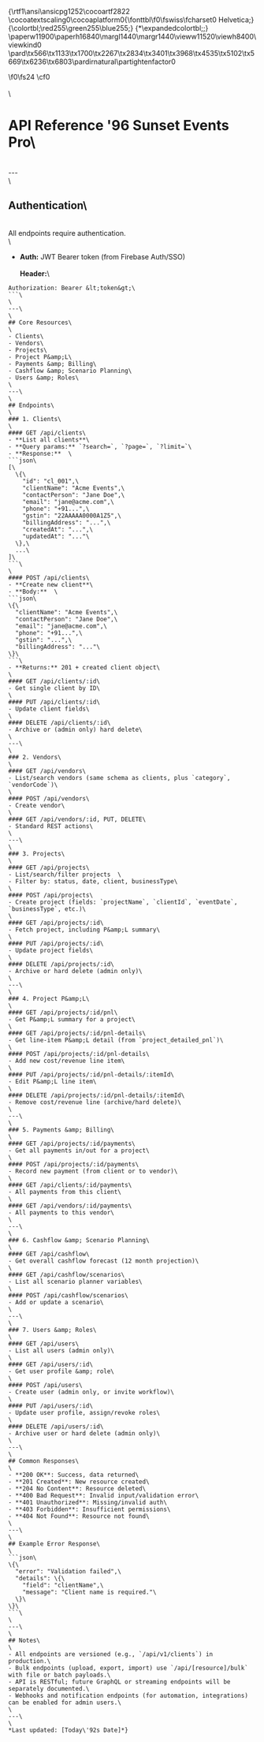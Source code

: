 {\rtf1\ansi\ansicpg1252\cocoartf2822
\cocoatextscaling0\cocoaplatform0{\fonttbl\f0\fswiss\fcharset0 Helvetica;}
{\colortbl;\red255\green255\blue255;}
{\*\expandedcolortbl;;}
\paperw11900\paperh16840\margl1440\margr1440\vieww11520\viewh8400\viewkind0
\pard\tx566\tx1133\tx1700\tx2267\tx2834\tx3401\tx3968\tx4535\tx5102\tx5669\tx6236\tx6803\pardirnatural\partightenfactor0

\f0\fs24 \cf0 \
\
\
# API Reference \'96 Sunset Events Pro\
\
---\
\
## Authentication\
\
All endpoints require authentication.\
\
- **Auth:** JWT Bearer token (from Firebase Auth/SSO)\
\
**Header:**\
```\
Authorization: Bearer &lt;token&gt;\
```\
\
---\
\
## Core Resources\
\
- Clients\
- Vendors\
- Projects\
- Project P&amp;L\
- Payments &amp; Billing\
- Cashflow &amp; Scenario Planning\
- Users &amp; Roles\
\
---\
\
## Endpoints\
\
### 1. Clients\
\
#### GET /api/clients\
- **List all clients**\
- **Query params:** `?search=`, `?page=`, `?limit=`\
- **Response:**  \
```json\
[\
  \{\
    "id": "cl_001",\
    "clientName": "Acme Events",\
    "contactPerson": "Jane Doe",\
    "email": "jane@acme.com",\
    "phone": "+91...",\
    "gstin": "22AAAAA0000A1Z5",\
    "billingAddress": "...",\
    "createdAt": "...",\
    "updatedAt": "..."\
  \},\
  ...\
]\
```\
\
#### POST /api/clients\
- **Create new client**\
- **Body:**  \
```json\
\{\
  "clientName": "Acme Events",\
  "contactPerson": "Jane Doe",\
  "email": "jane@acme.com",\
  "phone": "+91...",\
  "gstin": "...",\
  "billingAddress": "..."\
\}\
```\
- **Returns:** 201 + created client object\
\
#### GET /api/clients/:id\
- Get single client by ID\
\
#### PUT /api/clients/:id\
- Update client fields\
\
#### DELETE /api/clients/:id\
- Archive or (admin only) hard delete\
\
---\
\
### 2. Vendors\
\
#### GET /api/vendors\
- List/search vendors (same schema as clients, plus `category`, `vendorCode`)\
\
#### POST /api/vendors\
- Create vendor\
\
#### GET /api/vendors/:id, PUT, DELETE\
- Standard REST actions\
\
---\
\
### 3. Projects\
\
#### GET /api/projects\
- List/search/filter projects  \
- Filter by: status, date, client, businessType\
\
#### POST /api/projects\
- Create project (fields: `projectName`, `clientId`, `eventDate`, `businessType`, etc.)\
\
#### GET /api/projects/:id\
- Fetch project, including P&amp;L summary\
\
#### PUT /api/projects/:id\
- Update project fields\
\
#### DELETE /api/projects/:id\
- Archive or hard delete (admin only)\
\
---\
\
### 4. Project P&amp;L\
\
#### GET /api/projects/:id/pnl\
- Get P&amp;L summary for a project\
\
#### GET /api/projects/:id/pnl-details\
- Get line-item P&amp;L detail (from `project_detailed_pnl`)\
\
#### POST /api/projects/:id/pnl-details\
- Add new cost/revenue line item\
\
#### PUT /api/projects/:id/pnl-details/:itemId\
- Edit P&amp;L line item\
\
#### DELETE /api/projects/:id/pnl-details/:itemId\
- Remove cost/revenue line (archive/hard delete)\
\
---\
\
### 5. Payments &amp; Billing\
\
#### GET /api/projects/:id/payments\
- Get all payments in/out for a project\
\
#### POST /api/projects/:id/payments\
- Record new payment (from client or to vendor)\
\
#### GET /api/clients/:id/payments\
- All payments from this client\
\
#### GET /api/vendors/:id/payments\
- All payments to this vendor\
\
---\
\
### 6. Cashflow &amp; Scenario Planning\
\
#### GET /api/cashflow\
- Get overall cashflow forecast (12 month projection)\
\
#### GET /api/cashflow/scenarios\
- List all scenario planner variables\
\
#### POST /api/cashflow/scenarios\
- Add or update a scenario\
\
---\
\
### 7. Users &amp; Roles\
\
#### GET /api/users\
- List all users (admin only)\
\
#### GET /api/users/:id\
- Get user profile &amp; role\
\
#### POST /api/users\
- Create user (admin only, or invite workflow)\
\
#### PUT /api/users/:id\
- Update user profile, assign/revoke roles\
\
#### DELETE /api/users/:id\
- Archive user or hard delete (admin only)\
\
---\
\
## Common Responses\
\
- **200 OK**: Success, data returned\
- **201 Created**: New resource created\
- **204 No Content**: Resource deleted\
- **400 Bad Request**: Invalid input/validation error\
- **401 Unauthorized**: Missing/invalid auth\
- **403 Forbidden**: Insufficient permissions\
- **404 Not Found**: Resource not found\
\
---\
\
## Example Error Response\
\
```json\
\{\
  "error": "Validation failed",\
  "details": \{\
    "field": "clientName",\
    "message": "Client name is required."\
  \}\
\}\
```\
\
---\
\
## Notes\
\
- All endpoints are versioned (e.g., `/api/v1/clients`) in production.\
- Bulk endpoints (upload, export, import) use `/api/[resource]/bulk` with file or batch payloads.\
- API is RESTful; future GraphQL or streaming endpoints will be separately documented.\
- Webhooks and notification endpoints (for automation, integrations) can be enabled for admin users.\
\
---\
\
*Last updated: [Today\'92s Date]*}